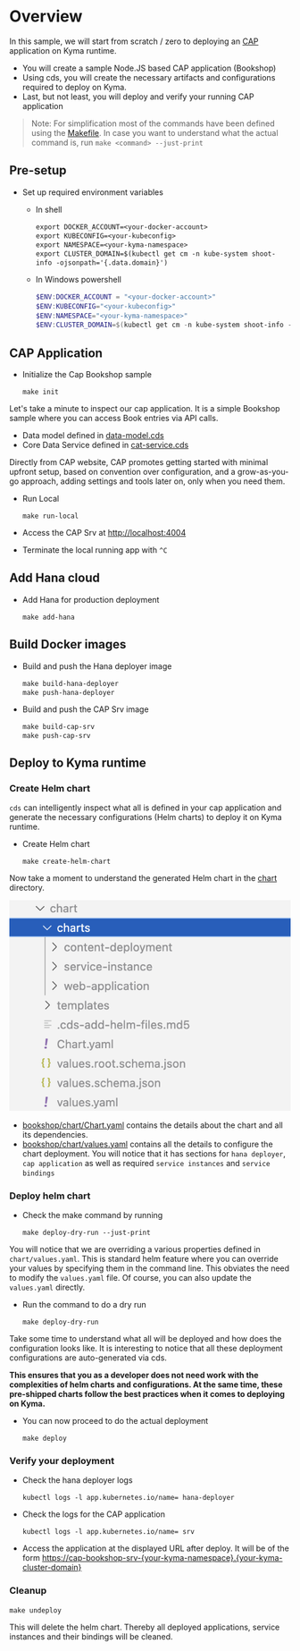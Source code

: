 # Overview

In this sample, we will start from scratch / zero to deploying an [CAP](https://cap.cloud.sap/docs/) application on Kyma runtime.

- You will create a sample Node.JS based CAP application (Bookshop)
- Using cds, you will create the necessary artifacts and configurations required to deploy on Kyma.
- Last, but not least, you will deploy and verify your running CAP application

> Note: For simplification most of the commands have been defined using the [Makefile](Makefile). In case you want to understand what the actual command is, run `make <command> --just-print`

## Pre-setup

- Set up required environment variables

  - In shell

    ```shell
    export DOCKER_ACCOUNT=<your-docker-account>
    export KUBECONFIG=<your-kubeconfig>
    export NAMESPACE=<your-kyma-namespace>
    export CLUSTER_DOMAIN=$(kubectl get cm -n kube-system shoot-info -ojsonpath='{.data.domain}')
    ```

  - In Windows powershell

    ```powershell
    $ENV:DOCKER_ACCOUNT = "<your-docker-account>"
    $ENV:KUBECONFIG="<your-kubeconfig>"
    $ENV:NAMESPACE="<your-kyma-namespace>"
    $ENV:CLUSTER_DOMAIN=$(kubectl get cm -n kube-system shoot-info -ojsonpath='{.data.domain}')
    ```

## CAP Application

- Initialize the Cap Bookshop sample

    ```shell
    make init
    ```

Let's take a minute to inspect our cap application. It is a simple Bookshop sample where you can access Book entries via API calls.

- Data model defined in [data-model.cds](./bookshop/db/data-model.cds)
- Core Data Service defined in [cat-service.cds](./bookshop/srv/cat-service.cds)

Directly from CAP website, CAP promotes getting started with minimal upfront setup, based on convention over configuration, and a grow-as-you-go approach, adding settings and tools later on, only when you need them.

- Run Local

    ```shell
    make run-local
    ```

- Access the CAP Srv at <http://localhost:4004>
- Terminate the local running app with `^C`

## Add Hana cloud

- Add Hana for production deployment

    ```shell
    make add-hana
    ```

## Build Docker images

- Build and push the Hana deployer image

    ```shell
    make build-hana-deployer
    make push-hana-deployer
    ```

- Build and push the CAP Srv image

    ```shell
    make build-cap-srv
    make push-cap-srv
    ```

## Deploy to Kyma runtime

### Create Helm chart

`cds` can intelligently inspect what all is defined in your cap application and generate the necessary configurations (Helm charts) to deploy it on Kyma runtime.

- Create Helm chart

    ```shell
    make create-helm-chart
    ```

Now take a moment to understand the generated Helm chart in the [chart](./chart) directory.

![helm-chart](assets/helm-chart.png)

- [bookshop/chart/Chart.yaml](bookshop/chart/Chart.yaml) contains the details about the chart and all its dependencies.
- [bookshop/chart/values.yaml](bookshop/chart/values.yaml) contains all the details to configure the chart deployment. You will notice that it has sections for `hana deployer`, `cap application` as well as required `service instances` and `service bindings`

### Deploy helm chart

- Check the make command by running

    ```shell
    make deploy-dry-run --just-print
    ```

You will notice that we are overriding a various properties defined in `chart/values.yaml`. This is standard helm feature where you can override your values by specifying them in the command line. This obviates the need to modify the `values.yaml` file. Of course, you can also update the `values.yaml` directly.

- Run the command to do a dry run

    ```shell
    make deploy-dry-run
    ```

Take some time to understand what all will be deployed and how does the configuration looks like.
It is interesting to notice that all these deployment configurations are auto-generated via cds.

**This ensures that you as a developer does not need work with the complexities of helm charts and configurations. At the same time, these pre-shipped charts follow the best practices when it comes to deploying on Kyma.**

- You can now proceed to do the actual deployment
  
    ```shell
    make deploy
    ```

### Verify your deployment

- Check the hana deployer logs

    ```shell
    kubectl logs -l app.kubernetes.io/name= hana-deployer
    ```

- Check the logs for the CAP application

    ```shell
    kubectl logs -l app.kubernetes.io/name= srv
    ```

- Access the application at the displayed URL after deploy. It will be of the form <https://cap-bookshop-srv-{your-kyma-namespace}.{your-kyma-cluster-domain}>

### Cleanup

```shell
make undeploy
```

This will delete the helm chart. Thereby all deployed applications, service instances and their bindings will be cleaned.
